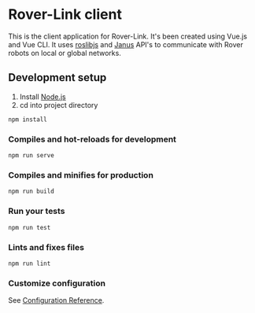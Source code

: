 # Rover-Link client
This is the client application for Rover-Link. It's been created using Vue.js and Vue CLI. It uses  [roslibjs](https://github.com/RobotWebTools/roslibjs) and [Janus](https://janus.conf.meetecho.com/) API's to communicate with Rover robots on local or global networks. 
## Development setup
1. Install [Node.js](https://nodejs.org/en/)
2. cd into project directory
```
npm install
```

### Compiles and hot-reloads for development

```
npm run serve
```

### Compiles and minifies for production
```
npm run build
```

### Run your tests
```
npm run test
```

### Lints and fixes files
```
npm run lint
```

### Customize configuration
See [Configuration Reference](https://cli.vuejs.org/config/).
